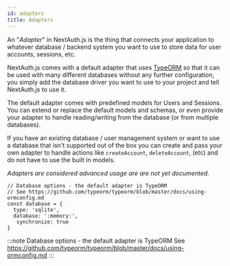 ```yaml
---
id: adapters
title: Adapters
---
```


An "*Adapter*" in NextAuth.js is the thing that connects your application to whatever database / backend system you want to use to store data for user accounts, sessions, etc.

NextAuth.js comes with a default adapter that uses [TypeORM](https://typeorm.io/) so that it can be used with many different databases without any further configuration, you simply add the database driver you want to use to your project and tell  NextAuth.js to use it.

The default adapter comes with predefined models for Users and Sessions. You can extend or replace the default models and schemas, or even provide your adapter to handle reading/writing from the database (or from multiple databases).

If you have an existing database / user management system or want to use a database that isn't supported out of the box you can create and pass your own adapter to handle actions like `createAccount`, `deleteAccount`, (etc) and do not have to use the built in models.

*Adapters are considered advanced usage are are not yet documented.*

```
// Database options - the default adapter is TypeORM
// See https://github.com/typeorm/typeorm/blob/master/docs/using-ormconfig.md
const database = {
  type: 'sqlite',
  database: ':memory:',
   synchronize: true
}
```

:::note
Database options - the default adapter is TypeORM
See https://github.com/typeorm/typeorm/blob/master/docs/using-ormconfig.md
:::